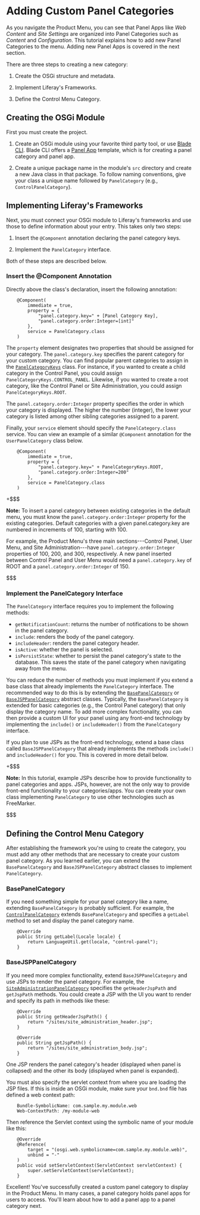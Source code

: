 # Adding Custom Panel Categories [](id=adding-custom-panel-categories)

As you navigate the Product Menu, you can see that Panel Apps like *Web
Content* and *Site Settings* are organized into Panel Categories such as
*Content* and *Configuration*. This tutorial explains how to add new Panel
Categories to the menu. Adding new Panel Apps is covered in the next section.

There are three steps to creating a new category:

1.  Create the OSGi structure and metadata.

2.  Implement Liferay's Frameworks.

3.  Define the Control Menu Category.

## Creating the OSGi Module [](id=creating-the-osgi-module)

First you must create the project.

1.  Create an OSGi module using your favorite third party tool, or use
    [Blade CLI](/develop/tutorials/-/knowledge_base/7-1/blade-cli). Blade CLI
    offers a 
    [Panel App](/develop/reference/-/knowledge_base/7-1/panel-app-template) template,
    which is for creating a panel category and panel app.

2.  Create a unique package name in the module's `src` directory and create
    a new Java class in that package. To follow naming conventions, give your
    class a unique name followed by `PanelCategory` (e.g.,
    `ControlPanelCategory`).

## Implementing Liferay's Frameworks [](id=implementing-liferays-frameworks)

Next, you must connect your OSGi module to Liferay's frameworks and use those to
define information about your entry. This takes only two steps: 

1.  Insert the `@Component` annotation declaring the panel category keys. 

2.  Implement the `PanelCategory` interface. 

Both of these steps are described below. 

### Insert the @Component Annotation [](id=insert-the-component-annotation)

Directly above the class's declaration, insert the following annotation:

        @Component(
            immediate = true,
            property = {
                "panel.category.key=" + [Panel Category Key],
                "panel.category.order:Integer=[int]"
            },
            service = PanelCategory.class
        )

The `property` element designates two properties that should be assigned for
your category. The `panel.category.key` specifies the parent category for
your custom category. You can find popular parent categories to assign in
the [`PanelCategoryKeys`](@app-ref@/web-experience/latest/javadocs/com/liferay/application/list/constants/PanelCategoryKeys.html)
class. For instance, if you wanted to create a child category in the Control
Panel, you could assign `PanelCategoryKeys.CONTROL_PANEL`. Likewise, if you
wanted to create a root category, like the Control Panel or Site
Administration, you could assign `PanelCategoryKeys.ROOT`.

The `panel.category.order:Integer` property specifies the order in which
your category is displayed. The higher the number (integer), the lower your
category is listed among other sibling categories assigned to a parent.

Finally, your `service` element should specify the `PanelCategory.class`
service. You can view an example of a similar `@Component` annotation for
the `UserPanelCategory` class below.

        @Component(
            immediate = true,
            property = {
                "panel.category.key=" + PanelCategoryKeys.ROOT,
                "panel.category.order:Integer=200"
            },
            service = PanelCategory.class
        )

+$$$

**Note:** To insert a panel category between existing categories in the
default menu, you must know the `panel.category.order:Integer` property
for the existing categories. Default categories with a given
panel.category.key are numbered in increments of 100, starting with 100.

For example, the Product Menu's three main sections---Control Panel, User
Menu, and Site Administration---have `panel.category.order:Integer`
properties of 100, 200, and 300, respectively. A new panel inserted between
Control Panel and User Menu would need a `panel.category.key` of ROOT and
a `panel.category.order:Integer` of 150.

$$$

### Implement the PanelCategory Interface [](id=implement-the-panelcategory-interface)

The `PanelCategory` interface requires you to implement the following methods:

- `getNotificationCount`: returns the number of notifications to be shown in
  the panel category.
- `include`: renders the body of the panel category.
- `includeHeader`: renders the panel category header.
- `isActive`: whether the panel is selected.
- `isPersistState`: whether to persist the panel category's state to the
  database. This saves the state of the panel category when navigating away from
  the menu.

You can reduce the number of methods you must implement if you extend a base
class that already implements the `PanelCategory` interface. The recommended way
to do this is by extending the
[`BasePanelCategory`](@app-ref@/web-experience/latest/javadocs/com/liferay/application/list/BasePanelCategory.html)
or
[`BaseJSPPanelCategory`](@app-ref@/web-experience/latest/javadocs/com/liferay/application/list/BaseJSPPanelCategory.html)
abstract classes. Typically, the `BasePanelCategory` is extended for basic
categories (e.g., the Control Panel category) that only display the category
name. To add more complex functionality, you can then provide a custom UI for
your panel using any front-end technology by implementing the `include()` or
`includeHeader()` from the `PanelCategory` interface.

If you plan to use JSPs as the front-end technology, extend a base class called
`BaseJSPPanelCategory` that already implements the methods `include()` and
`includeHeader()` for you. This is covered in more detail below.
 
+$$$

**Note:** In this tutorial, example JSPs describe how to provide functionality
to panel categories and apps. JSPs, however, are not the only way to provide
front-end functionality to your categories/apps. You can create your own class
implementing `PanelCategory` to use other technologies such as FreeMarker.

$$$

## Defining the Control Menu Category [](id=defining-the-control-menu-category)

After establishing the framework you're using to create the category, you  must 
add any other methods that are necessary to create your custom panel category. 
As you learned earlier, you can extend the `BasePanelCategory` and
`BaseJSPPanelCategory` abstract classes to implement `PanelCategory`.

### BasePanelCategory [](id=basepanelcategory)

If you need something simple for your panel category like a name, extending
`BasePanelCategory` is probably sufficient. For example, the
[`ControlPanelCategory`](https://github.com/liferay/liferay-portal/blob/7.0.3-ga4/modules/apps/web-experience/product-navigation/product-navigation-control-panel/src/main/java/com/liferay/product/navigation/control/panel/internal/application/list/ControlPanelCategory.java)
extends `BasePanelCategory` and specifies a `getLabel` method to set and display
the panel category name.

        @Override
        public String getLabel(Locale locale) {
            return LanguageUtil.get(locale, "control-panel");
        }

### BaseJSPPanelCategory [](id=basejsppanelcategory)

If you need more complex functionality, extend `BaseJSPPanelCategory` and use
JSPs to render the panel category. For example, the
[`SiteAdministrationPanelCategory`](https://github.com/liferay/liferay-portal/blob/7.0.3-ga4/modules/apps/web-experience/product-navigation/product-navigation-site-administration/src/main/java/com/liferay/product/navigation/site/administration/internal/application/list/SiteAdministrationPanelCategory.java)
specifies the `getHeaderJspPath` and `getJspPath` methods. You could create
a JSP with the UI you want to render and specify its path in methods like these:

        @Override
        public String getHeaderJspPath() {
            return "/sites/site_administration_header.jsp";
        }

        @Override
        public String getJspPath() {
            return "/sites/site_administration_body.jsp";
        }

One JSP renders the panel category's header (displayed when panel is collapsed)
and the other its body (displayed when panel is expanded).

You must also specify the servlet context from where you are loading the JSP
files. If this is inside an OSGi module, make sure your `bnd.bnd` file has
defined a web context path:

        Bundle-SymbolicName: com.sample.my.module.web
        Web-ContextPath: /my-module-web

Then reference the Servlet context using the symbolic name of your module like
this:

        @Override
        @Reference(
            target = "(osgi.web.symbolicname=com.sample.my.module.web)",
            unbind = "-"
        )
        public void setServletContext(ServletContext servletContext) {
            super.setServletContext(servletContext);
        }

Excellent! You've successfully created a custom panel category to display in the
Product Menu. In many cases, a panel category holds panel apps for users to
access. You'll learn about how to add a panel app to a panel category next.
